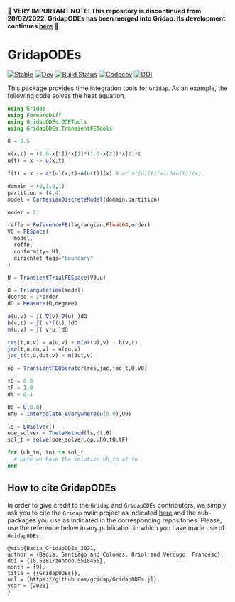 
🚫 **VERY IMPORTANT NOTE: This repository is discontinued from 28/02/2022. GridapODEs has been merged into Gridap. Its development continues [here](https://github.com/gridap/Gridap.jl)** 🚫


# GridapODEs

[![Stable](https://img.shields.io/badge/docs-stable-blue.svg)](https://gridap.github.io/GridapODEs.jl/stable)
[![Dev](https://img.shields.io/badge/docs-dev-blue.svg)](https://gridap.github.io/GridapODEs.jl/dev)
[![Build Status](https://github.com/gridap/GridapODEs.jl/workflows/CI/badge.svg?branch=master)](https://github.com/gridap/GridapODEs.jl/actions?query=workflow%3ACI)
[![Codecov](https://codecov.io/gh/gridap/GridapODEs.jl/branch/master/graph/badge.svg)](https://codecov.io/gh/gridap/GridapODEs.jl)
[![DOI](https://zenodo.org/badge/250735390.svg)](https://zenodo.org/badge/latestdoi/250735390)

This package provides time integration tools for `Gridap`. As an example, the following code solves the heat equation.

```julia
using Gridap
using ForwardDiff
using GridapODEs.ODETools
using GridapODEs.TransientFETools

θ = 0.5

u(x,t) = (1.0-x[1])*x[1]*(1.0-x[2])*x[2]*t
u(t) = x -> u(x,t)

f(t) = x -> ∂t(u)(x,t)-Δ(u(t))(x) # or ∂t(u)(t)(x)-Δ(u(t))(x)

domain = (0,1,0,1)
partition = (4,4)
model = CartesianDiscreteModel(domain,partition)

order = 2

reffe = ReferenceFE(lagrangian,Float64,order)
V0 = FESpace(
  model,
  reffe,
  conformity=:H1, 
  dirichlet_tags="boundary"
)

U = TransientTrialFESpace(V0,u)

Ω = Triangulation(model)
degree = 2*order
dΩ = Measure(Ω,degree)

a(u,v) = ∫( ∇(v)⋅∇(u) )dΩ
b(v,t) = ∫( v*f(t) )dΩ
m(u,v) = ∫( v*u )dΩ

res(t,u,v) = a(u,v) + m(∂t(u),v) - b(v,t)
jac(t,u,du,v) = a(du,v)
jac_t(t,u,dut,v) = m(dut,v)

op = TransientFEOperator(res,jac,jac_t,U,V0)

t0 = 0.0
tF = 1.0
dt = 0.1

U0 = U(0.0)
uh0 = interpolate_everywhere(u(0.0),U0)

ls = LUSolver()
ode_solver = ThetaMethod(ls,dt,θ)
sol_t = solve(ode_solver,op,uh0,t0,tF)

for (uh_tn, tn) in sol_t
  # Here we have the solution uh_tn at tn
end
```

## How to cite GridapODEs

In order to give credit to the `Gridap` and `GridapODEs` contributors, we simply ask you to cite the `Gridap` main project as indicated [here](https://github.com/gridap/Gridap.jl#how-to-cite-gridap) and the sub-packages you use as indicated in the corresponding repositories. Please, use the reference below in any publication in which you have made use of `GridapODEs`:

```
@misc{Badia_GridapODEs_2021,
author = {Badia, Santiago and Colomes, Oriol and Verdugo, Francesc},
doi = {10.5281/zenodo.5518455},
month = {9},
title = {{GridapODEs}},
url = {https://github.com/gridap/GridapODEs.jl},
year = {2021}
}
```
